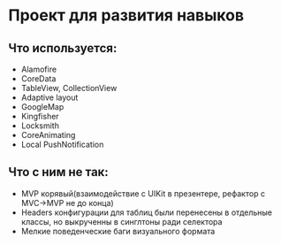 # Проект для развития навыков
 ## Что используется:
- Alamofire 
- CoreData
- TableView, CollectionView
- Adaptive layout
- GoogleMap 
- Kingfisher 
- Locksmith
- CoreAnimating
- Local PushNotification
## Что с ним не так: 
- MVP корявый(взаимодействие с UIKit в презентере, рефактор с MVC->MVP не до конца)
- Headers конфигурации для таблиц были перенесены в отдельные классы, но выкрученны в синглтоны ради селектора
- Мелкие поведенческие баги визуального формата
